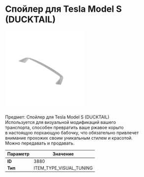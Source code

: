 # Спойлер для Tesla Model S (DUCKTAIL)

![Item Image](../img/3880.webp?raw=true)

Предмет: Спойлер для Tesla Model S (DUCKTAIL)<br>Используется для визуальной модификаций вашего<br>транспорта, способен превратить ваше ржавое корыто<br>в настоящую порхающую бабочку, что обязательно привлечет<br>внимание прохожих своим уникальным стилем и красотой.<br>Можно передавать и продавать.


| Параметр | Значение |
|----------|----------|
| **ID** | 3880 |
| **Тип** | ITEM_TYPE_VISUAL_TUNING |

